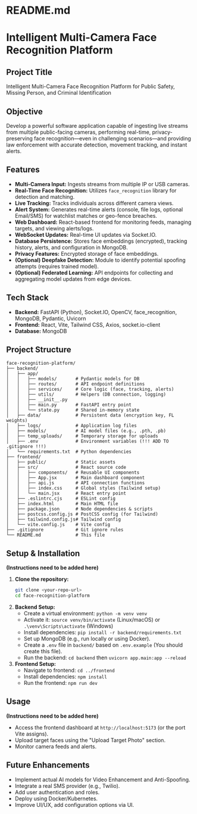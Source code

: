 # README.md

# Intelligent Multi-Camera Face Recognition Platform

## Project Title

Intelligent Multi-Camera Face Recognition Platform for Public Safety, Missing Person, and Criminal Identification

## Objective

Develop a powerful software application capable of ingesting live streams from multiple public-facing cameras, performing real-time, privacy-preserving face recognition—even in challenging scenarios—and providing law enforcement with accurate detection, movement tracking, and instant alerts.

## Features

* **Multi-Camera Input:** Ingests streams from multiple IP or USB cameras.
* **Real-Time Face Recognition:** Utilizes `face_recognition` library for detection and matching.
* **Live Tracking:** Tracks individuals across different camera views.
* **Alert System:** Generates real-time alerts (console, file logs, optional Email/SMS) for watchlist matches or geo-fence breaches.
* **Web Dashboard:** React-based frontend for monitoring feeds, managing targets, and viewing alerts/logs.
* **WebSocket Updates:** Real-time UI updates via Socket.IO.
* **Database Persistence:** Stores face embeddings (encrypted), tracking history, alerts, and configuration in MongoDB.
* **Privacy Features:** Encrypted storage of face embeddings.
* **(Optional) Deepfake Detection:** Module to identify potential spoofing attempts (requires trained model).
* **(Optional) Federated Learning:** API endpoints for collecting and aggregating model updates from edge devices.

## Tech Stack

* **Backend:** FastAPI (Python), Socket.IO, OpenCV, face\_recognition, MongoDB, Pydantic, Uvicorn
* **Frontend:** React, Vite, Tailwind CSS, Axios, socket.io-client
* **Database:** MongoDB

## Project Structure

```
face-recognition-platform/
├── backend/
│   ├── app/
│   │   ├── models/       # Pydantic models for DB
│   │   ├── routes/       # API endpoint definitions
│   │   ├── services/     # Core logic (face, tracking, alerts)
│   │   ├── utils/        # Helpers (DB connection, logging)
│   │   ├── __init__.py
│   │   ├── main.py       # FastAPI entry point
│   │   └── state.py      # Shared in-memory state
│   ├── data/             # Persistent data (encryption key, FL weights)
│   ├── logs/             # Application log files
│   ├── models/           # AI model files (e.g., .pth, .pb)
│   ├── temp_uploads/     # Temporary storage for uploads
│   ├── .env              # Environment variables (!!! ADD TO .gitignore !!!)
│   └── requirements.txt  # Python dependencies
├── frontend/
│   ├── public/           # Static assets
│   ├── src/              # React source code
│   │   ├── components/   # Reusable UI components
│   │   ├── App.jsx       # Main dashboard component
│   │   ├── api.js        # API connection functions
│   │   ├── index.css     # Global styles (Tailwind setup)
│   │   └── main.jsx      # React entry point
│   ├── .eslintrc.cjs     # ESLint config
│   ├── index.html        # Main HTML file
│   ├── package.json      # Node dependencies & scripts
│   ├── postcss.config.js # PostCSS config (for Tailwind)
│   ├── tailwind.config.js# Tailwind config
│   └── vite.config.js    # Vite config
├── .gitignore            # Git ignore rules
└── README.md             # This file
```

## Setup & Installation

**(Instructions need to be added here)**

1.  **Clone the repository:**
    ```bash
    git clone <your-repo-url>
    cd face-recognition-platform
    ```
2.  **Backend Setup:**
    * Create a virtual environment: `python -m venv venv`
    * Activate it: `source venv/bin/activate` (Linux/macOS) or `.\venv\Scripts\activate` (Windows)
    * Install dependencies: `pip install -r backend/requirements.txt`
    * Set up MongoDB (e.g., run locally or using Docker).
    * Create a `.env` file in `backend/` based on `.env.example` (You should create this file).
    * Run the backend: `cd backend` then `uvicorn app.main:app --reload`
3.  **Frontend Setup:**
    * Navigate to frontend: `cd ../frontend`
    * Install dependencies: `npm install`
    * Run the frontend: `npm run dev`

## Usage

**(Instructions need to be added here)**

* Access the frontend dashboard at `http://localhost:5173` (or the port Vite assigns).
* Upload target faces using the "Upload Target Photo" section.
* Monitor camera feeds and alerts.

## Future Enhancements

* Implement actual AI models for Video Enhancement and Anti-Spoofing.
* Integrate a real SMS provider (e.g., Twilio).
* Add user authentication and roles.
* Deploy using Docker/Kubernetes.
* Improve UI/UX, add configuration options via UI.